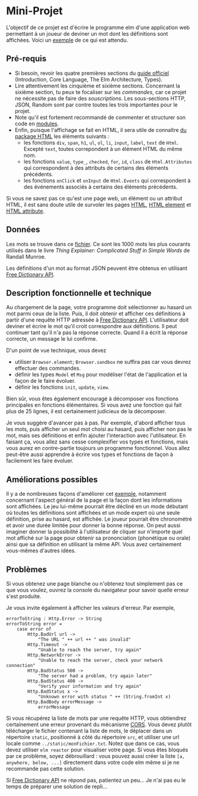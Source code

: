 # Mini-Projet

L'objectif de ce projet est d'écrire le programme elm d'une application web permettant à un joueur de deviner un mot dont les définitions sont affichées. Voici un [exemple](https://perso.liris.cnrs.fr/tristan.roussillon/GuessIt/) de ce qui est attendu. 

## Pré-requis

- Si besoin, revoir les quatre premières sections du [guide officiel](https://guide.elm-lang.org/) (Introduction, Core Language, The Elm Architecture, Types).
- Lire attentivement les cinquième et sixième sections. Concernant la sixième section, tu peux te focaliser sur les *commandes*, car ce projet ne nécessite pas de faire des *souscriptions*. Les sous-sections HTTP, JSON, Random sont par contre toutes les trois importantes pour le projet. 
- Note qu'il est fortement recommandé de commenter et structurer son code en [modules](https://guide.elm-lang.org/webapps/modules.html).
- Enfin, puisque l'affichage se fait en HTML, il sera utile de connaître 
[du package HTML](https://package.elm-lang.org/packages/elm/html/latest/)
les éléments suivants :
  - les fonctions `div`, `span`, `h1`, `ul`, `ol`, `li`, `input`, `label`, `text` de `Html`.
  Excepté `text`, toutes correpondent à un élément HTML du même nom. 
  - les fonctions `value`, `type_`, `checked`, `for`, `id`, `class` de `Html.Attributes`
  qui correspondent à des attributs de certains des éléments précédents.
  - les fonctions `onClick` et `onInput` de `Html.Events`
  qui correspondent à des événements associés à certains des éléments précédents.  

Si vous ne savez pas ce qu'est une page web, un élément ou un attribut HTML, il est sans doute utile de survoler les pages [HTML](https://en.wikipedia.org/wiki/HTML), [HTML element](https://en.wikipedia.org/wiki/HTML_element) et [HTML attribute](https://en.wikipedia.org/wiki/HTML_attribute). 

## Données

Les mots se trouve dans ce [fichier](https://perso.liris.cnrs.fr/tristan.roussillon/GuessIt/thousand_words_things_explainer.txt). Ce sont les 1000 mots les plus courants utilisés dans le livre *Thing Explainer: Complicated Stuff in Simple Words* de Randall Munroe. 

Les définitions d'un mot au format JSON peuvent être obtenus en utilisant [Free Dictionary API](https://dictionaryapi.dev/). 

## Description fonctionnelle et technique

Au chargement de la page, votre programme doit sélectionner au hasard un mot parmi ceux de la liste. Puis, il doit obtenir et afficher ces définitions à partir d'une requête HTTP adressée à [Free Dictionary API](https://dictionaryapi.dev/). L'utilisateur doit deviner et écrire le mot qu'il croit correspondre aux définitions. Il peut continuer tant qu'il n'a pas la réponse correcte. Quand il a écrit la réponse correcte, un message le lui confirme.

D'un point de vue technique, vous devez
- utiliser `Browser.element`; `Browser.sandbox` ne suffira pas car vous devrez effectuer des commandes.
- définir les types `Model` et `Msg` pour modéliser l'état de l'application et la façon de le faire évoluer.
- définir les fonctions `init`, `update`, `view`.

Bien sûr, vous êtes également encouragé à décomposer vos fonctions principales en fonctions élémentaires. Si vous avez une fonction qui fait plus de 25 lignes, il est certainement judicieux de la décomposer.

Je vous suggère d'avancer pas à pas. Par exemple, d'abord afficher tous les mots, puis afficher un seul mot choisi au hasard, puis afficher non pas le mot, mais ses définitions et enfin ajouter l'interaction avec l'utilisateur. En faisant ça, vous allez sans cesse complexifier vos types et fonctions, mais vous aurez en contre-partie toujours un programme fonctionnel. Vous allez peut-être aussi apprendre à écrire vos types et fonctions de façon à facilement les faire évoluer. 

## Améliorations possibles

Il y a de nombreuses façons d'améliorer cet [exemple](https://perso.liris.cnrs.fr/tristan.roussillon/GuessIt/), notamment concernant l'aspect général de la page et la façon dont les informations sont affichées. Le jeu lui-même pourrait être décliné en un mode débutant où toutes les définitions sont affichées et un mode expert où une seule définition, prise au hasard, est affichée. Le joueur pourrait être chronométré et avoir une durée limitée pour donner la bonne réponse. On peut aussi imaginer donner la possibilité à l'utilisateur de cliquer sur n'importe quel mot affiché sur la page pour obtenir sa prononciation (phonétique ou orale) ainsi que sa définition en utilisant la même API. Vous avez certainement vous-mêmes d'autres idées.   
 
## Problèmes

Si vous obtenez une page blanche ou n'obtenez tout simplement pas ce que vous voulez, ouvrez la console du navigateur pour savoir quelle erreur s'est produite. 

Je vous invite également à afficher les valeurs d'erreur. Par exemple, 
```
errorToString : Http.Error -> String
errorToString error =
    case error of
        Http.BadUrl url ->
            "The URL " ++ url ++ " was invalid"
        Http.Timeout ->
            "Unable to reach the server, try again"
        Http.NetworkError ->
            "Unable to reach the server, check your network connection"
        Http.BadStatus 500 ->
            "The server had a problem, try again later"
        Http.BadStatus 400 ->
            "Verify your information and try again"
        Http.BadStatus x ->
            "Unknown error with status " ++ (String.fromInt x)
        Http.BadBody errorMessage ->
            errorMessage
```

Si vous récupérez la liste de mots par une requête HTTP, vous obtiendrez certainement une erreur provenant du mécanisme [CORS](https://en.wikipedia.org/wiki/Cross-origin_resource_sharing). Vous devez plutôt télécharger le fichier contenant la liste de mots, le déplacer dans un répertoire `static`, positionné à côté du répertoire `src`, et utiliser une url locale comme `../static/monFichier.txt`. Notez que dans ce cas, vous devez utiliser `elm reactor` pour visualiser votre page. Si vous êtes bloqués par ce problème, soyez débrouillard : vous pouvez aussi créer la liste `[a, anywhere, below, ...]` directement dans votre code elm même si je ne recommande pas cette solution. 

Si [Free Dictionary API](https://dictionaryapi.dev/) ne répond pas, patientez un peu... Je n'ai pas eu le temps de préparer une solution de repli...
